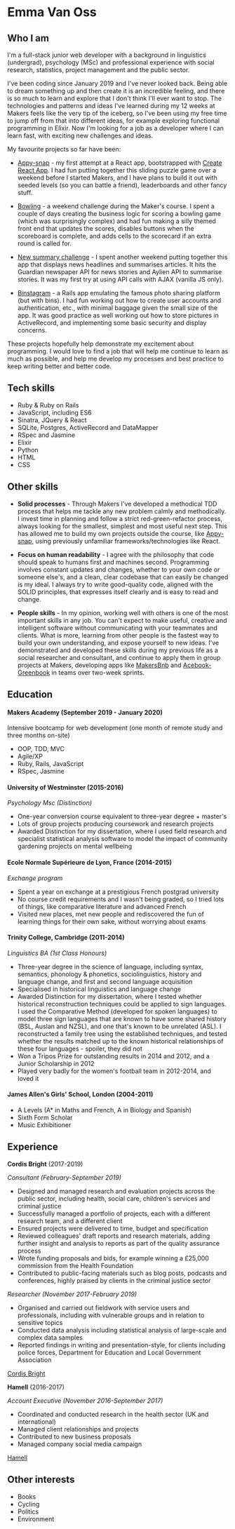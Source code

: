 # Emma Van Oss

## Who I am

I'm a full-stack junior web developer with a background in linguistics (undergrad), psychology (MSc) and professional experience with social research, statistics, project management and the public sector.

I've been coding since January 2019 and I've never looked back. Being able to
dream something up and then create it is an incredible feeling, and there is so
much to learn and explore that I don't think I'll ever want to stop. The
technologies and patterns and ideas I've learned during my 12 weeks at Makers
feels like the very tip of the iceberg, so I've been using my free time to jump
off from that into different ideas, for example exploring functional
programming in Elixir. Now I'm looking for a job as a developer where I can learn fast,
with exciting new challenges and ideas.

My favourite projects so far have been:

* [Appy-snap](https://github.com/emmavanoss/appy-snap) - my first attempt at a
  React app, bootstrapped with [Create React App](https://github.com/facebook/create-react-app).
  I had fun putting together this sliding puzzle game over a weekend before I started Makers, and I have plans to
  build it out with seeded levels (so you can battle a friend), leaderboards
  and other fancy stuff.
  
* [Bowling](https://github.com/emmavanoss/bowling-challenge) - a weekend
  challenge during the Maker's course. I spent a couple of days creating the
  business logic for scoring a bowling game (which was surprisingly complex)
  and had fun making a silly themed front end that updates the scores, disables
  buttons when the scoreboard is complete, and adds cells to the scorecard if an extra round is
  called for.
  
* [New summary challenge](https://github.com/emmavanoss/news-summary-challenge) - I spent another weekend putting together this app that displays news headlines and summarises articles. It hits the Guardian
    newspaper API for news stories and
    Aylien API to summarise stories. It was my first try at using API calls with AJAX (vanilla JS only).
    
* [Binstagram](https://github.com/emmavanoss/binstagram) - a Rails app
  emulating the famous photo sharing platform (but with bins). I had fun
  working out how to create user accounts and authentication, etc., with
  minimal baggage given the small size of the app. It was good practice as well
  working out how to store pictures in ActiveRecord, and implementing some
  basic security and display concerns.

These projects hopefully help demonstrate my excitement about programming. I
would love to find a job that will help me continue to learn as much as
possible, and help me develop my processes and best practice to keep writing
better and better code.

## Tech skills

* Ruby & Ruby on Rails
* JavaScript, including ES6
* Sinatra, JQuery & React
* SQLite, Postgres, ActiveRecord and DataMapper
* RSpec and Jasmine
* Elixir
* Python
* HTML
* CSS

## Other skills

* **Solid processes** - Through Makers I've developed a methodical TDD process that helps me tackle any new problem calmly and methodically. I invest time in planning and follow a strict red-green-refactor process, always looking for the smallest, simplest and most useful next step. This has allowed me to build my own projects outside the course, like [Appy-snap](https://github.com/emmavanoss/appy-snap), using previously unfamiliar frameworks/technologies like React.

*  **Focus on human readability** - I agree with the philosophy that code should speak to humans first and machines second. Programming involves constant updates and changes, whether to your own code or someone else's, and a clean, clear codebase that can easily be changed is my ideal. I always try to write good-quality code, aligned with the SOLID principles, that expresses itself clearly and is easy to read and change.

* **People skills** - In my opinion, working well with others is one of the most important skills in any job. You can't expect to make useful, creative and intelligent software without communicating with your teammates and clients. What is more, learning from other people is the fastest way to build your own understanding, and expose yourself to new ideas. I've demonstrated and developed these skills during my previous life as a social researcher and consultant, and continue to apply them in group projects at Makers, developing apps like [MakersBnb](https://github.com/emmavanoss/makersbnb) and [Acebook-Greenbook](https://github.com/elfiyang16/acebook-greenbook) in teams over two-week sprints.

## Education

#### Makers Academy (September 2019 - January 2020)

Intensive bootcamp for web development (one month of remote study and three months on-site)
- OOP, TDD, MVC
- Agile/XP
- Ruby, Rails, JavaScript
- RSpec, Jasmine

#### University of Westminster (2015-2016)

*Psychology Msc (Distinction)*

* One-year conversion course equivalent to three-year degree + master's  
* Lots of group projects producing coursework and research projects  
* Awarded Distinction for my dissertation, where I used field research and specialist statistical analysis 
  software to model the impact of community gardening projects on mental wellbeing

#### Ecole Normale Supérieure de Lyon, France (2014-2015)

*Exchange program*

* Spent a year on exchange at a prestigious French postgrad university
* No course credit requirements and I wasn't being graded, so I tried lots of things, like comparative literature and advanced French
* Visited new places, met new people and rediscovered the fun of learning things for their own sake, without worrying about exams

#### Trinity College, Cambridge (2011-2014)

*Linguistics BA (1st Class Honours)*

* Three-year degree in the science of language, including syntax, semantics,
  phonology & phonetics, sociolinguistics, history and language change, and 
  first and second language acquisition
* Specialised in historical linguistics and language change
* Awarded Distinction for my dissertation, where I tested whether historical reconstruction techniques could be applied to sign languages. I used the Comparative Method (developed for spoken languages) to model three sign languages that are known to have some shared history (BSL, Auslan and NZSL), and one that's known to be unrelated (ASL). I reconstructed a family tree using the established techniques, and tested whether the results matched up to the known historical relationships of these four languages - spoiler, they did not
* Won a Tripos Prize for outstanding results in 2014 and 2012, and a Junior Scholarship in 2012
* Played very badly for the women's football team in 2012-2014, and loved it

#### James Allen's Girls' School, London (2004-2011)

- A Levels (A\* in Maths and French, A in Biology and Spanish)
- Sixth Form Scholar
- Music Exhibitioner

## Experience

**Cordis Bright** (2017-2019)  
  
*Consultant (February-September 2019)*  

- Designed and managed research and evaluation projects across the public sector, including health, social care, children's services and criminal justice
- Successfully managed a portfolio of projects, each with a different research team, and a different client
- Ensured projects were delivered to time, budget and specification
- Reviewed colleagues' draft reports and research
  materials, adding further insight and analysis to reports as part of the quality assurance process
- Wrote funding proposals and bids, for example winning a £25,000 commission from the Health Foundation
- Contributed to public-facing materials such as blog posts, podcasts and conferences, highly praised by clients in the criminal justice sector

*Researcher (November 2017-February 2019)*

- Organised and carried out fieldwork with service users and professionals, including with vulnerable groups and in relation to sensitive topics
- Conducted data analysis including statistical analysis of large-scale and complex data samples
- Reported findings in writing and presentation-style, for clients including police forces, Department for Education and Local Government Association

[Cordis Bright](https://www.cordisbright.co.uk/)

**Hamell** (2016-2017)  
 
*Account Executive (November 2016-September 2017)*

- Coordinated and conducted research in the health sector (UK and international)
- Managed client relationships and projects
- Contributed to new business proposals
- Managed company social media campaign

[Hamell](https://www.hamell.co.uk/)

## Other interests

- Books
- Cycling
- Politics
- Environment
